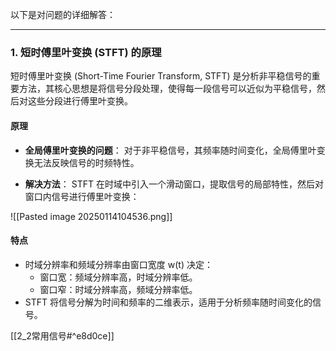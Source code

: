 以下是对问题的详细解答：

---

### **1. 短时傅里叶变换 (STFT) 的原理**

短时傅里叶变换 (Short-Time Fourier Transform, STFT) 是分析非平稳信号的重要方法，其核心思想是将信号分段处理，使得每一段信号可以近似为平稳信号，然后对这些分段进行傅里叶变换。

#### **原理**

- **全局傅里叶变换的问题**： 对于非平稳信号，其频率随时间变化，全局傅里叶变换无法反映信号的时频特性。
    
- **解决方法**： STFT 在时域中引入一个滑动窗口，提取信号的局部特性，然后对窗口内信号进行傅里叶变换：
    
![[Pasted image 20250114104536.png]]

#### **特点**

- 时域分辨率和频域分辨率由窗口宽度 w(t) 决定：
    - 窗口宽：频域分辨率高，时域分辨率低。
    - 窗口窄：时域分辨率高，频域分辨率低。
- STFT 将信号分解为时间和频率的二维表示，适用于分析频率随时间变化的信号。

[[2_2常用信号#^e8d0ce]]